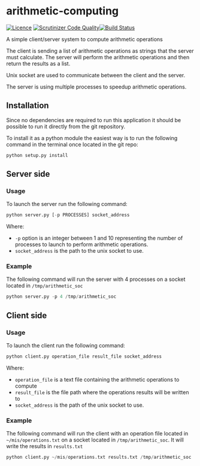 # arithmetic-computing

[![Licence](https://img.shields.io/badge/license-MIT-brightgreen.svg)](LICENSE)
[![Scrutinizer Code Quality](https://scrutinizer-ci.com/g/Darkheir/arithmetic-computing/badges/quality-score.png?b=master)](https://scrutinizer-ci.com/g/Darkheir/arithmetic-computing/?branch=master)[![Build Status](https://scrutinizer-ci.com/g/Darkheir/arithmetic-computing/badges/build.png?b=master)](https://scrutinizer-ci.com/g/Darkheir/arithmetic-computing/build-status/master)

A simple client/server system to compute arithmetic operations

The client is sending a list of arithmetic operations as strings that the server must calculate. The server will perform the arithmetic operations and then return the results as a list.

Unix socket are used to communicate between the client and the server.

The server is using multiple processes to speedup arithmetic operations.

## Installation

Since no dependencies are required to run this application it should be possible to run it directly from the git repository.

To install it as a python module the easiest way is to run the following command in the terminal once located in the git repo:

```python
python setup.py install
```


## Server side

### Usage

To launch the server run the following command:

```python
python server.py [-p PROCESSES] socket_address
```

Where:
* `-p` option is an integer between 1 and 10 representing the number of processes to launch to perform arithmetic operations.
* `socket_address` is the path to the  unix socket to use.

### Example

The following command will run the server with 4 processes on a socket located in `/tmp/arithmetic_soc`

```python
python server.py -p 4 /tmp/arithmetic_soc
```

## Client side

### Usage

To launch the client run the following command:

```python
python client.py operation_file result_file socket_address
```
Where:
* `operation_file` is a text file containing the arithmetic operations to compute
* `result_file` is the file path where the operations results will be written to
* `socket_address` is the path of the unix socket to use.

### Example

The following command will run the client with an operation file located in `~/mis/operations.txt` on a socket located in `/tmp/arithmetic_soc`. It will write the results in `results.txt`

```python
python client.py ~/mis/operations.txt results.txt /tmp/arithmetic_soc
```